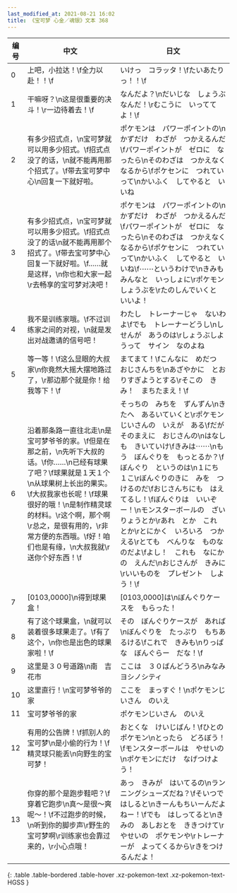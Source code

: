 ```yaml
---
last_modified_at: 2021-08-21 16:02
title: 《宝可梦 心金／魂银》文本 368
---
```

| 编号 | 中文 | 日文 |
| ---- | ---- | ---- |
| 0 | 上吧，小拉达！\f全力以赴！！\f | いけっ　コラッタ！\fたいあたりっ！！\f |
| 1 | 干嘛呀？\n这是很重要的决斗！\r一边待着去！\f | なんだよ？\nだいじな　しょうぶ　なんだ！\rむこうに　いっててよ！\f |
| 2 | 有多少招式点，\n宝可梦就可以用多少招式。\f招式点没了的话，\n就不能再用那个招式了。\f带去宝可梦中心\n回复一下就好啦。 | ポケモンは　パワーポイントの\nかずだけ　わざが　つかえるんだ\fパワーポイントが　ゼロに　なったら\nそのわざは　つかえなくなるから\fポケセンに　つれていって\nかいふく　してやると　いいね |
| 3 | 有多少招式点，\n宝可梦就可以用多少招式。\f招式点没了的话\n就不能再用那个招式了。\f带去宝可梦中心回复一下就好啦。\f……就是这样，\n你也和大家一起\r去畅享的宝可梦对决吧！ | ポケモンは　パワーポイントの\nかずだけ　わざが　つかえるんだ\fパワーポイントが　ゼロに　なったら\nそのわざは　つかえなくなるから\fポケセンに　つれていって\nかいふく　してやると　いいね\f⋯⋯というわけで\nきみも　みんなと　いっしょに\rポケモン　しょうぶを\rたのしんでいくと　いいよ！ |
| 4 | 我不是训练家哦。\f不过训练家之间的对视，\n就是发出对战邀请的信号吧！ | わたし　トレーナーじゃ　ないわよ\fでも　トレーナーどうし\nしせんが　あうのは\rしょうぶしようって　サイン　なのよね |
| 5 | 等一等！\f这么显眼的大叔家\n你竟然大摇大摆地路过了，\r那边那个就是你！给我等下！\f | まてまて！\fこんなに　めだつ　おじさんちを\nあざやかに　とおりすぎようとする\rそこの　きみ！　まちたまえ！\f |
| 6 | 沿着那条路一直往北走\n是宝可梦爷爷的家。\f但是在那之前，\n先听下大叔的话。\f你……\n已经有球果了吧？\f球果就是１天１个\n从球果树上长出的果实。\f大叔我家也长呢！\f球果很好的哦！\n是制作精灵球的材料。\r这个啊，那个啊\r总之，是很有用的，\r非常方便的东西哦。\f好！咱们也是有缘，\n大叔我就\r送你个好东西！\f | そっちの　みちを　ずんずん\nきたへ　あるいていくと\rポケモンじいさんの　いえが　ある\fだが　そのまえに　おじさんの\nはなしも　きいていけ\fきみは⋯⋯\nもう　ぼんぐりを　もっとるか？\fぼんぐり　というのは\n１にち　１こ\rぼんぐりのきに　みを　つけるのだ\fおじさんちにも　はえてるし！\fぼんぐりは　いいぞー！\nモンスターボールの　ざいりょうとか\rあれ　とか　これ　とか\rとにかく　いろいろ　つかえる\rとても　べんりな　ものなのだよ\fよし！　これも　なにかの　えんだ\nおじさんが　きみに\rいいものを　プレゼント　しよう！\f |
| 7 | [0103,0000]\n得到球果盒！ | [0103,0000]は\nぼんぐりケースを　もらった！ |
| 8 | 有了这个球果盒，\n就可以装着很多球果走了。\f有了这个，\n你也是出色的球果家啦！\f | その　ぼんぐりケースが　あれば\nぼんぐりを　たっぷり　もちあるける\fこれで　きみも\nりっぱな　ぼんぐらー　だな！\f |
| 9 | 这里是３０号道路\n南　吉花市 | ここは　３０ばんどうろ\nみなみ　ヨシノシティ |
| 10 | 这里直行！\n宝可梦爷爷的家 | ここを　まっすぐ！\nポケモンじいさん　のいえ |
| 11 | 宝可梦爷爷的家 | ポケモンじいさん　のいえ |
| 12 | 有用的公告牌！\f抓别人的宝可梦\n是小偷的行为！\f精灵球只能丢\n向野生的宝可梦！ | おとくな　けいじばん！\fひとの　ポケモン\nとったら　どろぼう！\fモンスターボールは　やせいの\nポケモンにだけ　なげつけよう！ |
| 13 | 你穿的那个是跑步鞋吧？\f穿着它跑步\n真～是很～爽呢～！\f不过跑步的时候，\n听到你的脚步声\r野生的宝可梦啊\r训练家也会靠过来的，\r小心点哦！ | あっ　きみが　はいてるの\nランニングシューズだね？\fそいつで　はしると\nきーんもちいーんだよねー！\fでも　はしってると\nきみの　あしおとを　ききつけて\rやせいの　ポケモンや\rトレーナーが　よってくるから\rきをつけるんだよ！ |
{: .table .table-bordered .table-hover .xz-pokemon-text .xz-pokemon-text-HGSS }